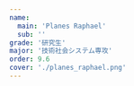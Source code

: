 ```yaml
---
name:
  main: 'Planes Raphael'
  sub: ''
grade: '研究生'
major: '技術社会システム専攻'
order: 9.6
cover: './planes_raphael.png'
---
```

